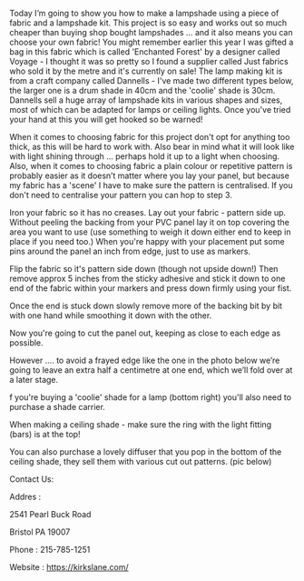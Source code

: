 Today I’m going to show you how to make a lampshade using a piece of fabric and a lampshade kit. This project is so easy and works out so much cheaper than buying shop bought lampshades ... and it also means you can choose your own fabric! You might remember earlier this year I was gifted a bag in this fabric which is called 'Enchanted Forest' by a designer called Voyage - I thought it was so pretty so I found a supplier called Just fabrics who sold it by the metre and it's currently on sale! The lamp making kit is from a craft company called Dannells - I've made two different types below, the larger one is a drum shade in 40cm and the 'coolie' shade is 30cm. Dannells sell a huge array of lampshade kits in various shapes and sizes, most of which can be adapted for lamps or ceiling lights. Once you've tried your hand at this you will get hooked so be warned! 

When it comes to choosing fabric for this project don't opt for anything too thick, as this will be hard to work with. Also bear in mind what it will look like with light shining through ... perhaps hold it up to a light when choosing. Also, when it comes to choosing fabric a plain colour or repetitive pattern is probably easier as it doesn’t matter where you lay your panel, but because my fabric has a 'scene' I have to make sure the pattern is centralised. If you don't need to centralise your pattern you can hop to step 3.

Iron your fabric so it has no creases. Lay out your fabric - pattern side up. Without peeling the backing from your PVC panel lay it on top covering the area you want to use (use something to weigh it down either end to keep in place if you need too.) When you're happy with your placement put some pins around the panel an inch from edge, just to use as markers.

Flip the fabric so it's pattern side down (though not upside down!) Then remove approx 5 inches from the sticky adhesive and stick it down to one end of the fabric within your markers and press down firmly using your fist.

Once the end is stuck down slowly remove more of the backing bit by bit with one hand while smoothing it down with the other.

Now you're going to cut the panel out, keeping as close to each edge as possible. 

However …. to avoid a frayed edge like the one in the photo below we’re going to leave an extra half a centimetre at one end, which we’ll fold over at a later stage. 

f you're buying a 'coolie' shade for a lamp (bottom right) you'll also need to purchase a shade carrier. 

When making a ceiling shade - make sure the ring with the light fitting (bars) is at the top!

You can also purchase a lovely diffuser that you pop in the bottom of the ceiling shade, they sell them with various cut out patterns. (pic below)

Contact Us:

Addres	:

2541 Pearl Buck Road

Bristol PA 19007

Phone	: 215-785-1251

Website : https://kirkslane.com/
